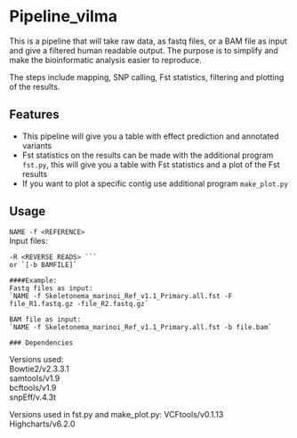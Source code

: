 # Pipeline_vilma

This is a pipeline that will take raw data, as fastq files, or a BAM file as input and give a filtered human readable output. The purpose is to simplify and make the bioinformatic analysis easier to reproduce.

The steps include mapping, SNP calling, Fst statistics, filtering and plotting of the results.  

## Features  
* This pipeline will give you a table with effect prediction and annotated variants  
* Fst statistics on the results can be made with the additional program `fst.py`, this will give you a table with Fst statistics and a plot of the Fst results
* If you want to plot a specific contig use additional program `make_plot.py`

## Usage  
```NAME -f <REFERENCE>```   
Input files:  
```-F <FORWARD READS> 
-R <REVERSE READS> ```  
or `[-b BAMFILE]`  
 
####Example:  
Fastq files as input:
`NAME -f Skeletonema_marinoi_Ref_v1.1_Primary.all.fst -F file_R1.fastq.gz -file_R2.fastq.gz`  

BAM file as input:  
`NAME -f Skeletonema_marinoi_Ref_v1.1_Primary.all.fst -b file.bam`

### Dependencies
```
Versions used:  
Bowtie2/v2.3.3.1  
samtools/v1.9  
bcftools/v1.9  
snpEff/v.4.3t

Versions used in fst.py and make_plot.py:
VCFtools/v0.1.13  
Highcharts/v6.2.0
```  

